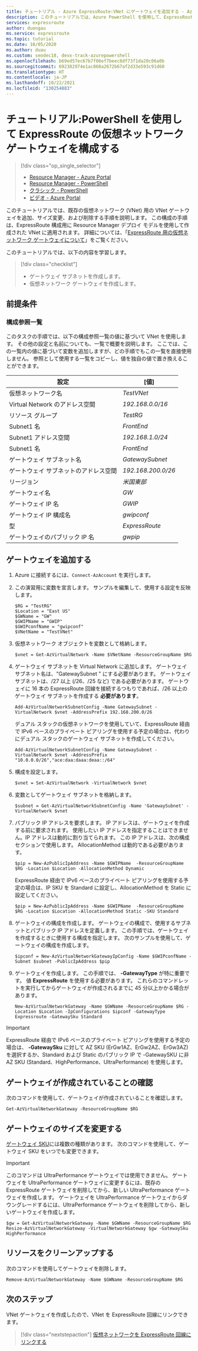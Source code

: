 ```yaml
---
title: チュートリアル - Azure ExpressRoute:VNet にゲートウェイを追加する - Azure PowerShell
description: このチュートリアルでは、Azure PowerShell を使用して、ExpressRoute の作成済みの Resource Manager VNet に VNet ゲートウェイを追加する方法を説明します。
services: expressroute
author: duongau
ms.service: expressroute
ms.topic: tutorial
ms.date: 10/05/2020
ms.author: duau
ms.custom: seodec18, devx-track-azurepowershell
ms.openlocfilehash: b69ed57ec67b7f08ef7beec8df73f1da20c06a0b
ms.sourcegitcommit: 692382974e1ac868a2672b67af2d33e593c91d60
ms.translationtype: HT
ms.contentlocale: ja-JP
ms.lasthandoff: 10/22/2021
ms.locfileid: "130254883"
---
```

# <a name="tutorial-configure-a-virtual-network-gateway-for-expressroute-using-powershell"></a>チュートリアル:PowerShell を使用して ExpressRoute の仮想ネットワーク ゲートウェイを構成する
> [!div class="op_single_selector"]
> * [Resource Manager - Azure Portal](expressroute-howto-add-gateway-portal-resource-manager.md)
> * [Resource Manager - PowerShell](expressroute-howto-add-gateway-resource-manager.md)
> * [クラシック - PowerShell](expressroute-howto-add-gateway-classic.md)
> * [ビデオ - Azure Portal](https://azure.microsoft.com/documentation/videos/azure-expressroute-how-to-create-a-vpn-gateway-for-your-virtual-network)
> 

このチュートリアルでは、既存の仮想ネットワーク (VNet) 用の VNet ゲートウェイを追加、サイズ変更、および削除する手順を説明します。 この構成の手順は、ExpressRoute 構成用に Resource Manager デプロイ モデルを使用して作成された VNet に適用されます。 詳細については、「[ExpressRoute 用の仮想ネットワーク ゲートウェイについて](expressroute-about-virtual-network-gateways.md)」をご覧ください。

このチュートリアルでは、以下の内容を学習します。
> [!div class="checklist"]
> - ゲートウェイ サブネットを作成します。
> - 仮想ネットワーク ゲートウェイを作成します。

## <a name="prerequisites"></a>前提条件

### <a name="configuration-reference-list"></a>構成参照一覧

このタスクの手順では、以下の構成参照一覧の値に基づいて VNet を使用します。 その他の設定と名前についても、一覧で概要を説明します。 ここでは、この一覧内の値に基づいて変数を追加しますが、どの手順でもこの一覧を直接使用しません。 参照として使用する一覧をコピーし、値を独自の値で置き換えることができます。

| 設定                   | [値]                                              |
| ---                       | ---                                                |
| 仮想ネットワーク名 | *TestVNet* |    
| Virtual Network のアドレス空間 | *192.168.0.0/16* |
| リソース グループ | *TestRG* |
| Subnet1 名 | *FrontEnd* |   
| Subnet1 アドレス空間 | *192.168.1.0/24* |
| Subnet1 名 | *FrontEnd* |
| ゲートウェイ サブネット名 | *GatewaySubnet* |    
| ゲートウェイ サブネットのアドレス空間 | *192.168.200.0/26* |
| リージョン | *米国東部* |
| ゲートウェイ名 | *GW* |   
| ゲートウェイ IP 名 | *GWIP* |
| ゲートウェイ IP 構成名 | *gwipconf* |
| 型 | *ExpressRoute* |
| ゲートウェイのパブリック IP 名  | *gwpip* |

## <a name="add-a-gateway"></a>ゲートウェイを追加する

1. Azure に接続するには、`Connect-AzAccount` を実行します。

1. この演習用に変数を宣言します。 サンプルを編集して、使用する設定を反映します。

   ```azurepowershell-interactive 
   $RG = "TestRG"
   $Location = "East US"
   $GWName = "GW"
   $GWIPName = "GWIP"
   $GWIPconfName = "gwipconf"
   $VNetName = "TestVNet"
   ```
1. 仮想ネットワーク オブジェクトを変数として格納します。

   ```azurepowershell-interactive
   $vnet = Get-AzVirtualNetwork -Name $VNetName -ResourceGroupName $RG
   ```
1. ゲートウェイ サブネットを Virtual Network に追加します。 ゲートウェイ サブネット名は、"GatewaySubnet " にする必要があります。 ゲートウェイ サブネットは、/27 以上 (/26、/25 など) である必要があります。 ゲートウェイに 16 本の ExpressRoute 回線を接続するつもりであれば、/26 以上のゲートウェイ サブネットを作成する **必要があります**。

   ```azurepowershell-interactive
   Add-AzVirtualNetworkSubnetConfig -Name GatewaySubnet -VirtualNetwork $vnet -AddressPrefix 192.168.200.0/26
   ```
    デュアル スタックの仮想ネットワークを使用していて、ExpressRoute 経由で IPv6 ベースのプライベート ピアリングを使用する予定の場合は、代わりにデュアル スタックのゲートウェイ サブネットを作成してください。

   ```azurepowershell-interactive
   Add-AzVirtualNetworkSubnetConfig -Name GatewaySubnet -VirtualNetwork $vnet -AddressPrefix "10.0.0.0/26","ace:daa:daaa:deaa::/64"
   ```
1. 構成を設定します。

   ```azurepowershell-interactive
   $vnet = Set-AzVirtualNetwork -VirtualNetwork $vnet
   ```
1. 変数としてゲートウェイ サブネットを格納します。

   ```azurepowershell-interactive
   $subnet = Get-AzVirtualNetworkSubnetConfig -Name 'GatewaySubnet' -VirtualNetwork $vnet
   ```
1. パブリック IP アドレスを要求します。 IP アドレスは、ゲートウェイを作成する前に要求されます。 使用したい IP アドレスを指定することはできません。IP アドレスは動的に割り当てられます。 この IP アドレスは、次の構成セクションで使用します。 AllocationMethod は動的である必要があります。

   ```azurepowershell-interactive
   $pip = New-AzPublicIpAddress -Name $GWIPName  -ResourceGroupName $RG -Location $Location -AllocationMethod Dynamic
   ```
      
   ExpressRoute 経由で IPv6 ベースのプライベート ピアリングを使用する予定の場合は、IP SKU を Standard に設定し、AllocationMethod を Static に設定してください。
   ```azurepowershell-interactive
   $pip = New-AzPublicIpAddress -Name $GWIPName  -ResourceGroupName $RG -Location $Location -AllocationMethod Static -SKU Standard
   ```
   
1. ゲートウェイの構成を作成します。 ゲートウェイの構成で、使用するサブネットとパブリック IP アドレスを定義します。 この手順では、ゲートウェイを作成するときに使用する構成を指定します。 次のサンプルを使用して、ゲートウェイの構成を作成します。

   ```azurepowershell-interactive
   $ipconf = New-AzVirtualNetworkGatewayIpConfig -Name $GWIPconfName -Subnet $subnet -PublicIpAddress $pip
   ```
1. ゲートウェイを作成します。 この手順では、 **-GatewayType** が特に重要です。 値 **ExpressRoute** を使用する必要があります。 これらのコマンドレットを実行してからゲートウェイが作成されるまでに 45 分以上かかる場合があります。

   ```azurepowershell-interactive
   New-AzVirtualNetworkGateway -Name $GWName -ResourceGroupName $RG -Location $Location -IpConfigurations $ipconf -GatewayType Expressroute -GatewaySku Standard
   ```
> [!IMPORTANT]
> ExpressRoute 経由で IPv6 ベースのプライベート ピアリングを使用する予定の場合は、 **-GatewaySku** に対して AZ SKU (ErGw1AZ、ErGw2AZ、ErGw3AZ) を選択するか、Standard および Static のパブリック IP で -GatewaySKU に非 AZ SKU (Standard、HighPerformance、UltraPerformance) を使用します。
> 
> 

## <a name="verify-the-gateway-was-created"></a>ゲートウェイが作成されていることの確認
次のコマンドを使用して、ゲートウェイが作成されていることを確認します。

```azurepowershell-interactive
Get-AzVirtualNetworkGateway -ResourceGroupName $RG
```

## <a name="resize-a-gateway"></a>ゲートウェイのサイズを変更する
[ゲートウェイ SKU](expressroute-about-virtual-network-gateways.md)には複数の種類があります。 次のコマンドを使用して、ゲートウェイ SKU をいつでも変更できます。

> [!IMPORTANT]
> このコマンドは UltraPerformance ゲートウェイでは使用できません。 ゲートウェイを UltraPerformance ゲートウェイに変更するには、既存の ExpressRoute ゲートウェイを削除してから、新しい UltraPerformance ゲートウェイを作成します。 ゲートウェイを UltraPerformance ゲートウェイからダウングレードするには、UltraPerformance ゲートウェイを削除してから、新しいゲートウェイを作成します。
> 

```azurepowershell-interactive
$gw = Get-AzVirtualNetworkGateway -Name $GWName -ResourceGroupName $RG
Resize-AzVirtualNetworkGateway -VirtualNetworkGateway $gw -GatewaySku HighPerformance
```

## <a name="clean-up-resources"></a>リソースをクリーンアップする
次のコマンドを使用してゲートウェイを削除します。

```azurepowershell-interactive
Remove-AzVirtualNetworkGateway -Name $GWName -ResourceGroupName $RG
```

## <a name="next-steps"></a>次のステップ
VNet ゲートウェイを作成したので、VNet を ExpressRoute 回線にリンクできます。 

> [!div class="nextstepaction"]
> [仮想ネットワークを ExpressRoute 回線にリンクする](expressroute-howto-linkvnet-arm.md)
